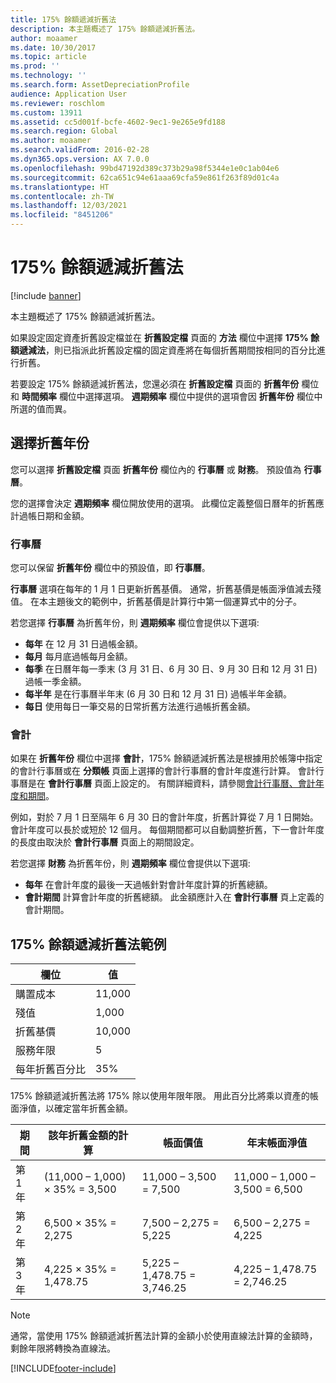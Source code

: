 ```yaml
---
title: 175% 餘額遞減折舊法
description: 本主題概述了 175% 餘額遞減折舊法。
author: moaamer
ms.date: 10/30/2017
ms.topic: article
ms.prod: ''
ms.technology: ''
ms.search.form: AssetDepreciationProfile
audience: Application User
ms.reviewer: roschlom
ms.custom: 13911
ms.assetid: cc5d001f-bcfe-4602-9ec1-9e265e9fd188
ms.search.region: Global
ms.author: moaamer
ms.search.validFrom: 2016-02-28
ms.dyn365.ops.version: AX 7.0.0
ms.openlocfilehash: 99bd47192d389c373b29a98f5344e1e0c1ab04e6
ms.sourcegitcommit: 62ca651c94e61aaa69cfa59e861f263f89d01c4a
ms.translationtype: HT
ms.contentlocale: zh-TW
ms.lasthandoff: 12/03/2021
ms.locfileid: "8451206"
---
```

# <a name="175-percent-reducing-balance-depreciation"></a>175% 餘額遞減折舊法

[!include [banner](../includes/banner.md)]

本主題概述了 175% 餘額遞減折舊法。

如果設定固定資產折舊設定檔並在 **折舊設定檔** 頁面的 **方法** 欄位中選擇 **175% 餘額遞減法**，則已指派此折舊設定檔的固定資產將在每個折舊期間按相同的百分比進行折舊。 

若要設定 175% 餘額遞減折舊法，您還必須在 **折舊設定檔** 頁面的 **折舊年份** 欄位和 **時間頻率** 欄位中選擇選項。 **週期頻率** 欄位中提供的選項會因 **折舊年份** 欄位中所選的值而異。

## <a name="select-a-depreciation-year"></a>選擇折舊年份
您可以選擇 **折舊設定檔** 頁面 **折舊年份** 欄位內的 **行事曆** 或 **財務**。 預設值為 **行事曆**。 

您的選擇會決定 **週期頻率** 欄位開放使用的選項。 此欄位定義整個日曆年的折舊應計過帳日期和金額。

### <a name="calendar"></a>行事曆

您可以保留 **折舊年份** 欄位中的預設值，即 **行事曆**。 

**行事曆** 選項在每年的 1 月 1 日更新折舊基價。 通常，折舊基價是帳面淨值減去殘值。 在本主題後文的範例中，折舊基價是計算行中第一個運算式中的分子。 

若您選擇 **行事曆** 為折舊年份，則 **週期頻率** 欄位會提供以下選項: 

-   **每年** 在 12 月 31 日過帳金額。
-   **每月** 每月底過帳每月金額。
-   **每季** 在日曆年每一季末 (3 月 31 日、6 月 30 日、9 月 30 日和 12 月 31 日) 過帳一季金額。
-   **每半年** 是在行事曆半年末 (6 月 30 日和 12 月 31 日) 過帳半年金額。
-   **每日** 使用每日一筆交易的日常折舊方法進行過帳折舊金額。

### <a name="fiscal"></a>會計

如果在 **折舊年份** 欄位中選擇 **會計**，175% 餘額遞減折舊法是根據用於帳簿中指定的會計行事曆或在 **分類帳** 頁面上選擇的會計行事曆的會計年度進行計算。 會計行事曆是在 **會計行事曆** 頁面上設定的。 有關詳細資料，請參閱[會計行事曆、會計年度和期間](../budgeting/fiscal-calendars-fiscal-years-periods.md)。

例如，對於 7 月 1 日至隔年 6 月 30 日的會計年度，折舊計算從 7 月 1 日開始。 會計年度可以長於或短於 12 個月。 每個期間都可以自動調整折舊，下一會計年度的長度由取決於 **會計行事曆** 頁面上的期間設定。 

若您選擇 **財務** 為折舊年份，則 **週期頻率** 欄位會提供以下選項: 

-   **每年** 在會計年度的最後一天過帳針對會計年度計算的折舊總額。
-   **會計期間** 計算會計年度的折舊總額。 此金額應計入在 **會計行事曆** 頁上定義的會計期間。

## <a name="example-of-175-reducing-balance-depreciation"></a>175% 餘額遞減折舊法範例

| 欄位                          | 值  |
|--------------------------------|--------|
| 購置成本               | 11,000 |
| 殘值                  | 1,000  |
| 折舊基價              | 10,000 |
| 服務年限             | 5      |
| 每年折舊百分比 | 35%    |

175% 餘額遞減折舊法將 175% 除以使用年限年限。 用此百分比將乘以資產的帳面淨值，以確定當年折舊金額。

| 期間 | 該年折舊金額的計算 | 帳面價值                  | 年末帳面淨值 |
|--------|-----------------------------------------------|-----------------------------|---------------------------------------|
| 第 1 年 | (11,000 – 1,000) × 35% = 3,500                | 11,000 – 3,500 = 7,500      | 11,000 – 1,000 – 3,500 = 6,500        |
| 第 2 年 | 6,500 × 35% = 2,275                           | 7,500 – 2,275 = 5,225       | 6,500 – 2,275 = 4,225                 |
| 第 3 年 | 4,225 × 35% = 1,478.75                        | 5,225 – 1,478.75 = 3,746.25 | 4,225 – 1,478.75 = 2,746.25           |

> [!NOTE] 
> 通常，當使用 175% 餘額遞減折舊法計算的金額小於使用直線法計算的金額時，剩餘年限將轉換為直線法。





[!INCLUDE[footer-include](../../includes/footer-banner.md)]
